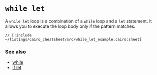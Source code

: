 # `while let`

A `while let` loop is a combination of a `while` loop and a `let` statement. It allows you to execute the loop body only if the pattern matches.

```cairo
// [!include ~/listings/cairo_cheatsheet/src/while_let_example.cairo:sheet]
```

### See also

- [while](/cairo_cheatsheet/while)
- [if let](/cairo_cheatsheet/if_let)
